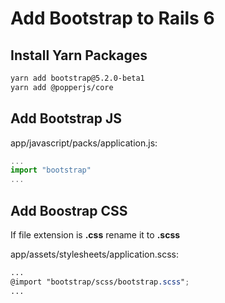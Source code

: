# Add Bootstrap to Rails 6

## Install Yarn Packages

```bash
yarn add bootstrap@5.2.0-beta1
yarn add @popperjs/core
```

## Add Bootstrap JS
app/javascript/packs/application.js:

```js
...
import "bootstrap"
...
```

## Add Boostrap CSS

If file extension is **.css** rename it to **.scss**

app/assets/stylesheets/application.scss:
```scss
...
@import "bootstrap/scss/bootstrap.scss";
...
```
